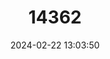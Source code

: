 ---
title: "14362"
category: "Natalus tumidirostris"
draft: false
date: 2024-02-22 13:03:50
languages:
  English: ["Trinidadian Funnel-eared Bat"]
---
